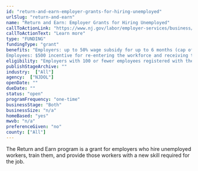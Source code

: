 ```yaml
---
id: "return-and-earn-employer-grants-for-hiring-unemployed"
urlSlug: "return-and-earn"
name: "Return and Earn: Employer Grants for Hiring Unemployed"
callToActionLink: "https://www.nj.gov/labor/employer-services/business/returnandearn.shtml"
callToActionText: "Learn more"
type: "FUNDING"
fundingType: "grant"
benefits: "Employers: up to 50% wage subsidy for up to 6 months (cap of $10K per employee, total cap of $40k across all employees).
Employees: $500 incentive for re-entering the workforce and receiving training from businesses with 100 or fewer employees. "
eligibility: "Employers with 100 or fewer employees registered with the State of NJ and who will provide substantive on-the-job training at their location or, depending on circumstances, utilize approved virtual training, that result in skill badges or industry-recognized credentials. "
publishStageArchive: ""
industry:  ["All"]
agency:  ["NJDOL"]
openDate: ""
dueDate: ""
status: "open"
programFrequency: "one-time"
businessStage: "Both"
businessSize: "n/a"
homeBased: "yes"
mwvb: "n/a"
preferenceGiven: "no"
county: ["All"]
---
```


The Return and Earn program is a grant for employers who hire unemployed workers, train them, and provide those workers with a new skill required for the job.

